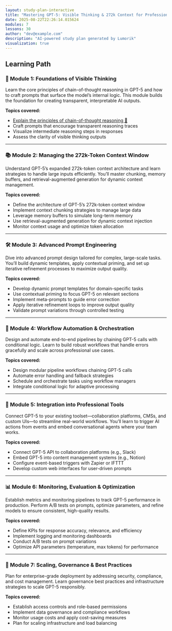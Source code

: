 ```yaml
---
layout: study-plan-interactive
title: "Mastering GPT-5: Visible Thinking & 272k Context for Professional Workflows"
date: 2025-08-22T22:26:14.015624
modules: 7
lessons: 30
author: "dev@example.com"
description: "AI-powered study plan generated by Lumorik"
visualization: true
---
```


## Learning Path

### 🧠 Module 1: Foundations of Visible Thinking

Learn the core principles of chain-of-thought reasoning in GPT-5 and how to craft prompts that surface the model’s internal logic. This module builds the foundation for creating transparent, interpretable AI outputs.

**Topics covered:**

- [Explain the principles of chain-of-thought reasoning 📖](https://lumorikllc.github.io/learn/content/00000000-0000-0000-0000-000000000000/6e4511e3-b7b7-4270-a759-f625c824381e)
- Craft prompts that encourage transparent reasoning traces
- Visualize intermediate reasoning steps in responses
- Assess the clarity of visible thinking outputs

---

### 📚 Module 2: Managing the 272k-Token Context Window

Understand GPT-5’s expanded 272k-token context architecture and learn strategies to handle large inputs efficiently. You’ll master chunking, memory buffers, and retrieval-augmented generation for dynamic context management.

**Topics covered:**

- Define the architecture of GPT-5’s 272k-token context window
- Implement context chunking strategies to manage large data
- Leverage memory buffers to simulate long-term memory
- Use retrieval-augmented generation for dynamic context injection
- Monitor context usage and optimize token allocation

---

### 🛠️ Module 3: Advanced Prompt Engineering

Dive into advanced prompt design tailored for complex, large-scale tasks. You’ll build dynamic templates, apply contextual priming, and set up iterative refinement processes to maximize output quality.

**Topics covered:**

- Develop dynamic prompt templates for domain-specific tasks
- Use contextual priming to focus GPT-5 on relevant sections
- Implement meta-prompts to guide error correction
- Apply iterative refinement loops to improve output quality
- Validate prompt variations through controlled testing

---

### 🔄 Module 4: Workflow Automation & Orchestration

Design and automate end-to-end pipelines by chaining GPT-5 calls with conditional logic. Learn to build robust workflows that handle errors gracefully and scale across professional use cases.

**Topics covered:**

- Design modular pipeline workflows chaining GPT-5 calls
- Automate error handling and fallback strategies
- Schedule and orchestrate tasks using workflow managers
- Integrate conditional logic for adaptive processing

---

### 🔗 Module 5: Integration into Professional Tools

Connect GPT-5 to your existing toolset—collaboration platforms, CMSs, and custom UIs—to streamline real-world workflows. You’ll learn to trigger AI actions from events and embed conversational agents where your team works.

**Topics covered:**

- Connect GPT-5 API to collaboration platforms (e.g., Slack)
- Embed GPT-5 into content management systems (e.g., Notion)
- Configure event-based triggers with Zapier or IFTTT
- Develop custom web interfaces for user-driven prompts

---

### 📊 Module 6: Monitoring, Evaluation & Optimization

Establish metrics and monitoring pipelines to track GPT-5 performance in production. Perform A/B tests on prompts, optimize parameters, and refine models to ensure consistent, high-quality results.

**Topics covered:**

- Define KPIs for response accuracy, relevance, and efficiency
- Implement logging and monitoring dashboards
- Conduct A/B tests on prompt variations
- Optimize API parameters (temperature, max tokens) for performance

---

### 🚀 Module 7: Scaling, Governance & Best Practices

Plan for enterprise-grade deployment by addressing security, compliance, and cost management. Learn governance best practices and infrastructure strategies to scale GPT-5 responsibly.

**Topics covered:**

- Establish access controls and role-based permissions
- Implement data governance and compliance workflows
- Monitor usage costs and apply cost-saving measures
- Plan for scaling infrastructure and load balancing

